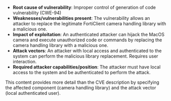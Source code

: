 - **Root cause of vulnerability**: Improper control of generation of code vulnerability (CWE-94)
- **Weaknesses/vulnerabilities present**:  The vulnerability allows an attacker to replace the legitimate FortiClient camera handling library with a malicious one.
- **Impact of exploitation**: An authenticated attacker can hijack the MacOS camera and execute unauthorized code or commands by replacing the camera handling library with a malicious one.
- **Attack vectors**:  An attacker with local access and authenticated to the system can perform the malicious library replacement. Requires user interaction.
- **Required attacker capabilities/position**: The attacker must have local access to the system and be authenticated to perform the attack.

This content provides more detail than the CVE description by specifying the affected component (camera handling library) and the attack vector (local authenticated user).